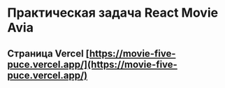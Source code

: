 # Практическая задача React Movie Avia

## Страница Vercel [https://movie-five-puce.vercel.app/](https://movie-five-puce.vercel.app/)
